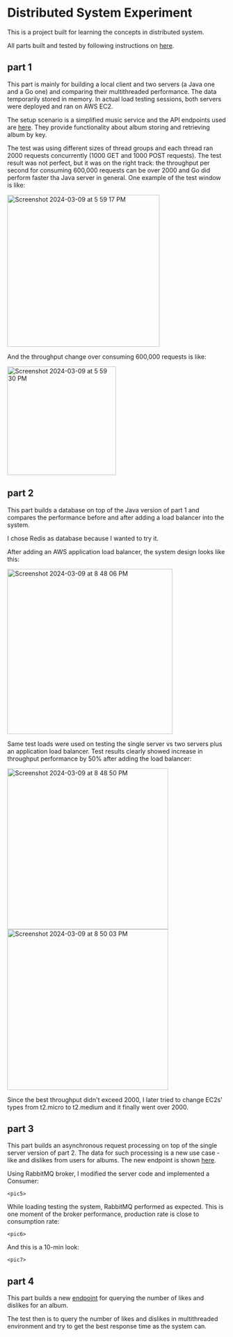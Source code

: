 # Distributed System Experiment

This is a project built for learning the concepts in distributed system.

All parts built and tested by following instructions on [here](https://gortonator.github.io/bsds-6650/).

## part 1

This part is mainly for building a local client and two servers (a Java one and a Go one) and comparing their multithreaded performance. The data temporarily stored in memory. In actual load testing sessions, both servers were deployed and ran on AWS EC2.

The setup scenario is a simplified music service and the API endpoints used are [here](https://app.swaggerhub.com/apis/IGORTON/AlbumStore/1.0.0). They provide functionality about album storing and retrieving album by key.

The test was using different sizes of thread groups and each thread ran 2000 requests concurrently (1000 GET and 1000 POST requests). The test result was not perfect, but it was on the right track: the throughput per second for consuming 600,000 requests can be over 2000 and Go did perform faster tha Java server in general. One example of the test window is like:

<img width="350" alt="Screenshot 2024-03-09 at 5 59 17 PM" src="https://github.com/MirandaLyu/Distributed-System-Experiment/assets/115821003/ef53e352-ee26-453b-9c33-ce6352d6fc3a">

And the throughput change over consuming 600,000 requests is like:

<img width="250" alt="Screenshot 2024-03-09 at 5 59 30 PM" src="https://github.com/MirandaLyu/Distributed-System-Experiment/assets/115821003/b3123d12-9b55-45f4-a91a-4e3b36708d3d">


## part 2

This part builds a database on top of the Java version of part 1 and compares the performance before and after adding a load balancer into the system.

I chose Redis as database because I wanted to try it. 

After adding an AWS application load balancer, the system design looks like this:

<img width="380" alt="Screenshot 2024-03-09 at 8 48 06 PM" src="https://github.com/MirandaLyu/Distributed-System-Experiment/assets/115821003/04aadb10-f6ec-45ac-b3ec-edffb77545ed">

Same test loads were used on testing the single server vs two servers plus an application load balancer. Test results clearly showed increase in throughput performance by 50% after adding the load balancer:

<img width="370" alt="Screenshot 2024-03-09 at 8 48 50 PM" src="https://github.com/MirandaLyu/Distributed-System-Experiment/assets/115821003/39ccda85-5d5b-47df-97cd-91c13b3b5033">
<img width="370" alt="Screenshot 2024-03-09 at 8 50 03 PM" src="https://github.com/MirandaLyu/Distributed-System-Experiment/assets/115821003/39e2ef19-0e52-418c-8939-24242d002833">


Since the best throughput didn't exceed 2000, I later tried to change EC2s' types from t2.micro to t2.medium and it finally went over 2000.

## part 3

This part builds an asynchronous request processing on top of the single server version of part 2. The data for such processing is a new use case - like and dislikes from users for albums. The new endpoint is shown [here](https://app.swaggerhub.com/apis/IGORTON/AlbumStore/1.1#).

Using RabbitMQ broker, I modified the server code and implemented a Consumer:
```
<pic5>
```
While loading testing the system, RabbitMQ performed as expected. This is one moment of the broker performance, production rate is close to consumption rate:
```
<pic6>
```
And this is a 10-min look:
```
<pic7>
```

## part 4
 
This part builds a new [endpoint](https://app.swaggerhub.com/apis/IGORTON/AlbumStore/1.2#) for querying the number of likes and dislikes for an album.

The test then is to query the number of likes and dislikes in multithreaded environment and try to get the best response time as the system can.

